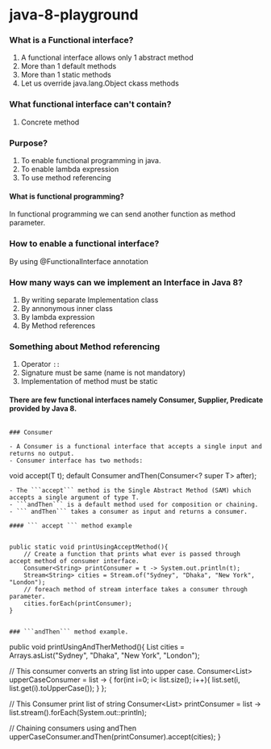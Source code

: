 # java-8-playground
### What is a Functional interface?

1. A functional interface allows only 1 abstract method
2. More than 1 default methods
3. More than 1 static methods
4. Let us override java.lang.Object ckass methods

### What functional interface can't contain?
1. Concrete method

### Purpose?

1. To enable functional programming in java.
2. To enable lambda expression
3. To use method referencing 

#### What is functional programming?

In functional programming we can send another function as method parameter.


### How to enable a functional interface?

By using @FunctionalInterface annotation


### How many ways can we implement an Interface in Java 8?

1. By writing separate Implementation class
2. By annonymous inner class 
3. By lambda expression
3. By Method references


### Something about Method referencing

1. Operator ``::``
2. Signature must be same (name is not mandatory)
3. Implementation of method must be static


#### There are few functional interfaces namely Consumer, Supplier, Predicate provided by Java 8.

``` (Read more) [https://medium.com/swlh/understanding-java-8s-consumer-supplier-predicate-and-function-c1889b9423d]

### Consumer

- A Consumer is a functional interface that accepts a single input and returns no output.
- Consumer interface has two methods:

```
void accept(T t);
default Consumer<T> andThen(Consumer<? super T> after);
```
- The ```accept``` method is the Single Abstract Method (SAM) which accepts a single argument of type T.
- ```andThen``` is a default method used for composition or chaining.
- ``` andThen``` takes a consumer as input and returns a consumer.

#### ``` accept ``` method example


```
	public static void printUsingAcceptMethod(){
		// Create a function that prints what ever is passed through accept method of consumer interface.
	    Consumer<String> printConsumer = t -> System.out.println(t);
	    Stream<String> cities = Stream.of("Sydney", "Dhaka", "New York", "London");
	    // foreach method of stream interface takes a consumer through parameter.
	    cities.forEach(printConsumer);
	}

```

### ```andThen``` method example.

``` 
public void printUsingAndTherMethod(){
    List<String> cities = Arrays.asList("Sydney", "Dhaka", "New York", "London");

// This consumer converts an string list into upper case.
    Consumer<List<String>> upperCaseConsumer = list -> {
        for(int i=0; i< list.size(); i++){
            list.set(i, list.get(i).toUpperCase());
        }
    };
    
// This Consumer print list of string 
    Consumer<List<String>> printConsumer = list -> list.stream().forEach(System.out::println);

// Chaining consumers using andThen
    upperCaseConsumer.andThen(printConsumer).accept(cities);
}

``` 



